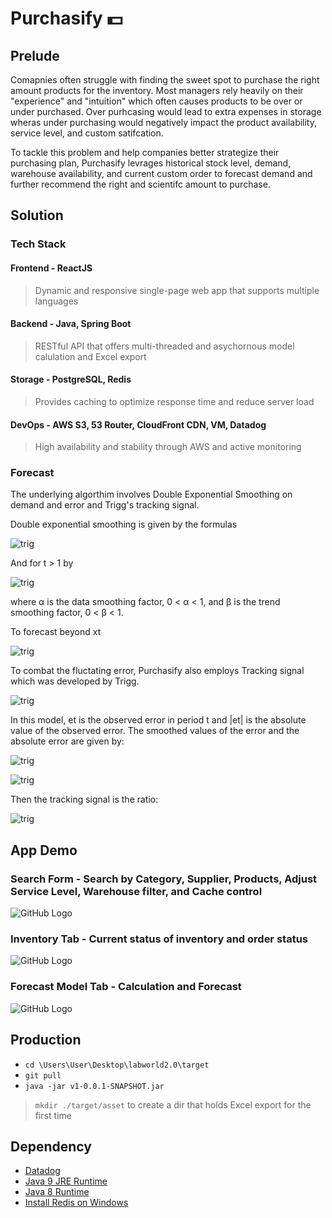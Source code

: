 # Purchasify 💵

## Prelude

Comapnies often struggle with finding the sweet spot to purchase the right amount products for the inventory. Most managers rely heavily on their "experience" and "intuition" which often causes products to be over or under purchased. Over purhcasing would lead to extra expenses in storage wheras under purchasing would negatively impact the product availability, service level, and custom satifcation. 

To tackle this problem and help companies better strategize their purchasing plan, Purchasify levrages historical stock level, demand, warehouse availability, and current custom order to forecast demand and further recommend the right and scientifc amount to purchase.

## Solution

### Tech Stack

#### Frontend - ReactJS
> Dynamic and responsive single-page web app that supports multiple languages
#### Backend - Java, Spring Boot
> RESTful API that offers multi-threaded and asychornous model calulation and Excel export
#### Storage - PostgreSQL, Redis
> Provides caching to optimize response time and reduce server load
#### DevOps - AWS S3, 53 Router, CloudFront CDN, VM, Datadog
> High availability and stability through AWS and active monitoring


### Forecast

The underlying algorthim involves Double Exponential Smoothing on demand and error and Trigg's tracking signal. 

Double exponential smoothing is given by the formulas

![trig](https://s3.us-west-2.amazonaws.com/secure.notion-static.com/8363fea6-67a0-478e-9546-c31264838f17/f3f9515f409cf8de156d8130db6cfab0b114890d.svg?X-Amz-Algorithm=AWS4-HMAC-SHA256&X-Amz-Credential=AKIAT73L2G45O3KS52Y5%2F20200830%2Fus-west-2%2Fs3%2Faws4_request&X-Amz-Date=20200830T083621Z&X-Amz-Expires=86400&X-Amz-Signature=7b6b15eec5941b78cfadbf8775bf6fee57d994758ca56ef6c1496fb9344aef14&X-Amz-SignedHeaders=host&response-content-disposition=filename%20%3D%22f3f9515f409cf8de156d8130db6cfab0b114890d.svg%22)

And for t > 1 by

![trig](https://s3.us-west-2.amazonaws.com/secure.notion-static.com/1f030f42-febc-4b07-8182-7d990ae11e5a/96dfbe119e8203037a0038facb88fd62bf7f5f4f.svg?X-Amz-Algorithm=AWS4-HMAC-SHA256&X-Amz-Credential=AKIAT73L2G45O3KS52Y5%2F20200830%2Fus-west-2%2Fs3%2Faws4_request&X-Amz-Date=20200830T083624Z&X-Amz-Expires=86400&X-Amz-Signature=62d452d6a5aecea1f1eff4edad4d2e3516eaecd321152abd501574fbff67105c&X-Amz-SignedHeaders=host&response-content-disposition=filename%20%3D%2296dfbe119e8203037a0038facb88fd62bf7f5f4f.svg%22)

where α is the data smoothing factor, 0 < α < 1, and β is the trend smoothing factor, 0 < β < 1.

To forecast beyond xt

![trig](https://s3.us-west-2.amazonaws.com/secure.notion-static.com/3409d427-d8b8-400e-ba62-4512ec318b54/4598503d18f1ac084c4e0c2a40fcf4b7e245192c.svg?X-Amz-Algorithm=AWS4-HMAC-SHA256&X-Amz-Credential=AKIAT73L2G45O3KS52Y5%2F20200830%2Fus-west-2%2Fs3%2Faws4_request&X-Amz-Date=20200830T083758Z&X-Amz-Expires=86400&X-Amz-Signature=dca9d8dc42ac515ec8f921bc391cbc580d1f80025def40b639511edc2885d1e1&X-Amz-SignedHeaders=host&response-content-disposition=filename%20%3D%224598503d18f1ac084c4e0c2a40fcf4b7e245192c.svg%22)

To combat the fluctating error, Purchasify also employs Tracking signal which was developed by Trigg.

![trig](https://s3.us-west-2.amazonaws.com/secure.notion-static.com/b9f54524-c1fb-45bc-a343-3e36a3514f18/2f4386264f23cf26f3a00034d87f7b882e529587.svg?X-Amz-Algorithm=AWS4-HMAC-SHA256&X-Amz-Credential=AKIAT73L2G45O3KS52Y5%2F20200830%2Fus-west-2%2Fs3%2Faws4_request&X-Amz-Date=20200830T082420Z&X-Amz-Expires=86400&X-Amz-Signature=14800b28be0ee264d83a7158b944bd6035fe02a92ee92a62378b5db51db264bb&X-Amz-SignedHeaders=host&response-content-disposition=filename%20%3D%222f4386264f23cf26f3a00034d87f7b882e529587.svg%22)

In this model, et is the observed error in period t and |et| is the absolute value of the observed error. The smoothed values of the error and the absolute error are given by:


![trig](https://s3.us-west-2.amazonaws.com/secure.notion-static.com/6a9455e2-db70-443a-bd76-bddab3193c2b/0d905cf05e8bceb742f9ecff27500e244ab16a1a.svg?X-Amz-Algorithm=AWS4-HMAC-SHA256&X-Amz-Credential=AKIAT73L2G45O3KS52Y5%2F20200830%2Fus-west-2%2Fs3%2Faws4_request&X-Amz-Date=20200830T082744Z&X-Amz-Expires=86400&X-Amz-Signature=ee8266f1fd34402b13f949da89612a8b0fbc2d15f4be39461065f62886f88a3f&X-Amz-SignedHeaders=host&response-content-disposition=filename%20%3D%220d905cf05e8bceb742f9ecff27500e244ab16a1a.svg%22)


![trig](https://s3.us-west-2.amazonaws.com/secure.notion-static.com/017c3b9e-ab51-41c4-8d4f-a48128deae45/2059bac930436c743005477d25af8792b7aec832.svg?X-Amz-Algorithm=AWS4-HMAC-SHA256&X-Amz-Credential=AKIAT73L2G45O3KS52Y5%2F20200830%2Fus-west-2%2Fs3%2Faws4_request&X-Amz-Date=20200830T082749Z&X-Amz-Expires=86400&X-Amz-Signature=59e2348fdd5c3b14afa4457e50c90d80c1dc6afee3cf9c3f61e494b51a7364b1&X-Amz-SignedHeaders=host&response-content-disposition=filename%20%3D%222059bac930436c743005477d25af8792b7aec832.svg%22)

Then the tracking signal is the ratio:

![trig](https://s3.us-west-2.amazonaws.com/secure.notion-static.com/42828c50-9872-4887-92c5-0e628a2f111f/1e4d38e5bdfe2c7f9fd0bf81da8370222cbe5afc.svg?X-Amz-Algorithm=AWS4-HMAC-SHA256&X-Amz-Credential=AKIAT73L2G45O3KS52Y5%2F20200830%2Fus-west-2%2Fs3%2Faws4_request&X-Amz-Date=20200830T082752Z&X-Amz-Expires=86400&X-Amz-Signature=e5a0d29c55ba93a73816136ed1bb1ed3d4844764a185fb8e63e5285ccf966c44&X-Amz-SignedHeaders=host&response-content-disposition=filename%20%3D%221e4d38e5bdfe2c7f9fd0bf81da8370222cbe5afc.svg%22)


## App Demo


### Search Form - Search by Category, Supplier, Products, Adjust Service Level, Warehouse filter, and Cache control


![GitHub Logo](https://s3.us-west-2.amazonaws.com/secure.notion-static.com/8e93d783-43ce-4327-b39f-09e2d89d70ba/Screen_Shot_2020-08-30_at_12.15.28_AM.png?X-Amz-Algorithm=AWS4-HMAC-SHA256&X-Amz-Credential=AKIAT73L2G45O3KS52Y5%2F20200830%2Fus-west-2%2Fs3%2Faws4_request&X-Amz-Date=20200830T071646Z&X-Amz-Expires=86400&X-Amz-Signature=c1ac899ffee23143544fb118f4af3ebae3cd22b87984ccdaed9235f611ecbb94&X-Amz-SignedHeaders=host&response-content-disposition=filename%20%3D%22Screen_Shot_2020-08-30_at_12.15.28_AM.png%22)

### Inventory Tab - Current status of inventory and order status

![GitHub Logo](https://s3.us-west-2.amazonaws.com/secure.notion-static.com/3bb65ccc-6a3f-453f-baea-c8f09047c601/Screen_Shot_2020-08-30_at_12.34.36_AM.png?X-Amz-Algorithm=AWS4-HMAC-SHA256&X-Amz-Credential=AKIAT73L2G45O3KS52Y5%2F20200830%2Fus-west-2%2Fs3%2Faws4_request&X-Amz-Date=20200830T075223Z&X-Amz-Expires=86400&X-Amz-Signature=3bf3b4fe2e50ef0038386efa90c6d083a82d2bf6f82f0b263c376eef3394b372&X-Amz-SignedHeaders=host&response-content-disposition=filename%20%3D%22Screen_Shot_2020-08-30_at_12.34.36_AM.png%22)


### Forecast Model Tab - Calculation and Forecast 

![GitHub Logo](https://s3.us-west-2.amazonaws.com/secure.notion-static.com/ee4d6a34-26f5-49e0-b934-036ddf4a3a3d/Screen_Shot_2020-08-30_at_12.56.32_AM.png?X-Amz-Algorithm=AWS4-HMAC-SHA256&X-Amz-Credential=AKIAT73L2G45O3KS52Y5%2F20200830%2Fus-west-2%2Fs3%2Faws4_request&X-Amz-Date=20200830T075802Z&X-Amz-Expires=86400&X-Amz-Signature=5222e2e4d40f52426aca8f46ca58f8f8834cd6ce35f4445aaa41524473499a16&X-Amz-SignedHeaders=host&response-content-disposition=filename%20%3D%22Screen_Shot_2020-08-30_at_12.56.32_AM.png%22)



## Production

- `cd \Users\User\Desktop\labworld2.0\target`
- `git pull`
- `java -jar v1-0.0.1-SNAPSHOT.jar`

> `mkdir ./target/asset` to create a dir that holds Excel export for the first time


## Dependency

- [Datadog](https://p.datadoghq.com/sb/qr29vfneoldizrbj-5344d58e735181330ced72e50c841107)
- [Java 9 JRE Runtime](https://www.oracle.com/java/technologies/javase/javase9-archive-downloads.html)
- [Java 8 Runtime](https://www.java.com/zh_TW/download/win10.jsp)
- [Install Redis on Windows](https://github.com/microsoftarchive/redis/releases)
